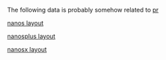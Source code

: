The following data is probably somehow related to [pr](https://github.com/near/app-near/pull/11/files)

[nanos layout](https://github.com/LedgerHQ/ledger-device-rust-sdk/blob/master/ledger_device_sdk/nanos_layout.ld)

[nanosplus layout](https://github.com/LedgerHQ/ledger-device-rust-sdk/blob/master/ledger_device_sdk/nanosplus_layout.ld)

[nanosx layout](https://github.com/LedgerHQ/ledger-device-rust-sdk/blob/master/ledger_device_sdk/nanox_layout.ld)

